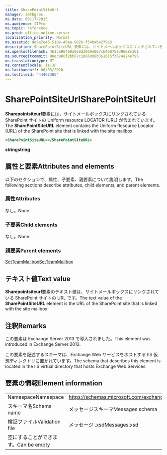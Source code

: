 ```yaml
---
title: SharePointSiteUrl
manager: sethgros
ms.date: 09/17/2015
ms.audience: ITPro
ms.topic: reference
ms.prod: office-online-server
localization_priority: Normal
ms.assetid: de9a7e43-518e-49aa-9826-f54bab4279a3
description: SharePointSiteURL 要素には、サイトメールボックスにリンクされている SharePoint サイトの Uniform Resource Locator (URL) が含まれています。
ms.openlocfilehash: 461ca904e9a050d20b9e067cb40875939608c101
ms.sourcegitcommit: 88ec988f2bb67c1866d06b361615f3674a24e795
ms.translationtype: MT
ms.contentlocale: ja-JP
ms.lasthandoff: 06/03/2020
ms.locfileid: "44467306"
---
```

# <a name="sharepointsiteurl"></a><span data-ttu-id="35f23-103">SharePointSiteUrl</span><span class="sxs-lookup"><span data-stu-id="35f23-103">SharePointSiteUrl</span></span>

<span data-ttu-id="35f23-104">**Sharepointsiteurl**要素には、サイトメールボックスにリンクされている SharePoint サイトの Uniform resource LOCATOR (URL) が含まれています。</span><span class="sxs-lookup"><span data-stu-id="35f23-104">The **SharePointSiteURL** element contains the Uniform Resource Locator (URL) of the SharePoint site that is linked with the site mailbox.</span></span> 
  
```XML
<SharePointSiteURL></SharePointSiteURL>
```

<span data-ttu-id="35f23-105">**string**</span><span class="sxs-lookup"><span data-stu-id="35f23-105">**string**</span></span>

## <a name="attributes-and-elements"></a><span data-ttu-id="35f23-106">属性と要素</span><span class="sxs-lookup"><span data-stu-id="35f23-106">Attributes and elements</span></span>

<span data-ttu-id="35f23-107">以下のセクションで、属性、子要素、親要素について説明します。</span><span class="sxs-lookup"><span data-stu-id="35f23-107">The following sections describe attributes, child elements, and parent elements.</span></span>
  
### <a name="attributes"></a><span data-ttu-id="35f23-108">属性</span><span class="sxs-lookup"><span data-stu-id="35f23-108">Attributes</span></span>

<span data-ttu-id="35f23-109">なし。</span><span class="sxs-lookup"><span data-stu-id="35f23-109">None.</span></span>
  
### <a name="child-elements"></a><span data-ttu-id="35f23-110">子要素</span><span class="sxs-lookup"><span data-stu-id="35f23-110">Child elements</span></span>

<span data-ttu-id="35f23-111">なし。</span><span class="sxs-lookup"><span data-stu-id="35f23-111">None.</span></span>
  
### <a name="parent-elements"></a><span data-ttu-id="35f23-112">親要素</span><span class="sxs-lookup"><span data-stu-id="35f23-112">Parent elements</span></span>

[<span data-ttu-id="35f23-113">SetTeamMailbox</span><span class="sxs-lookup"><span data-stu-id="35f23-113">SetTeamMailbox</span></span>](setteammailbox.md)
  
## <a name="text-value"></a><span data-ttu-id="35f23-114">テキスト値</span><span class="sxs-lookup"><span data-stu-id="35f23-114">Text value</span></span>

<span data-ttu-id="35f23-115">**Sharepointsiteurl**要素のテキスト値は、サイトメールボックスにリンクされている SharePoint サイトの URL です。</span><span class="sxs-lookup"><span data-stu-id="35f23-115">The text value of the **SharePointSiteURL** element is the URL of the SharePoint site that is linked with the site mailbox.</span></span> 
  
## <a name="remarks"></a><span data-ttu-id="35f23-116">注釈</span><span class="sxs-lookup"><span data-stu-id="35f23-116">Remarks</span></span>

<span data-ttu-id="35f23-117">この要素は Exchange Server 2013 で導入されました。</span><span class="sxs-lookup"><span data-stu-id="35f23-117">This element was introduced in Exchange Server 2013.</span></span>
  
<span data-ttu-id="35f23-118">この要素を記述するスキーマは、Exchange Web サービスをホストする IIS 仮想ディレクトリに置かれています。</span><span class="sxs-lookup"><span data-stu-id="35f23-118">The schema that describes this element is located in the IIS virtual directory that hosts Exchange Web Services.</span></span>
  
## <a name="element-information"></a><span data-ttu-id="35f23-119">要素の情報</span><span class="sxs-lookup"><span data-stu-id="35f23-119">Element information</span></span>

|||
|:-----|:-----|
|<span data-ttu-id="35f23-120">Namespace</span><span class="sxs-lookup"><span data-stu-id="35f23-120">Namespace</span></span>  <br/> |https://schemas.microsoft.com/exchange/services/2006/messages  <br/> |
|<span data-ttu-id="35f23-121">スキーマ名</span><span class="sxs-lookup"><span data-stu-id="35f23-121">Schema name</span></span>  <br/> |<span data-ttu-id="35f23-122">メッセージスキーマ</span><span class="sxs-lookup"><span data-stu-id="35f23-122">Messages schema</span></span>  <br/> |
|<span data-ttu-id="35f23-123">検証ファイル</span><span class="sxs-lookup"><span data-stu-id="35f23-123">Validation file</span></span>  <br/> |<span data-ttu-id="35f23-124">メッセージ .xsd</span><span class="sxs-lookup"><span data-stu-id="35f23-124">Messages.xsd</span></span>  <br/> |
|<span data-ttu-id="35f23-125">空にすることができます。</span><span class="sxs-lookup"><span data-stu-id="35f23-125">Can be empty</span></span>  <br/> ||
   

